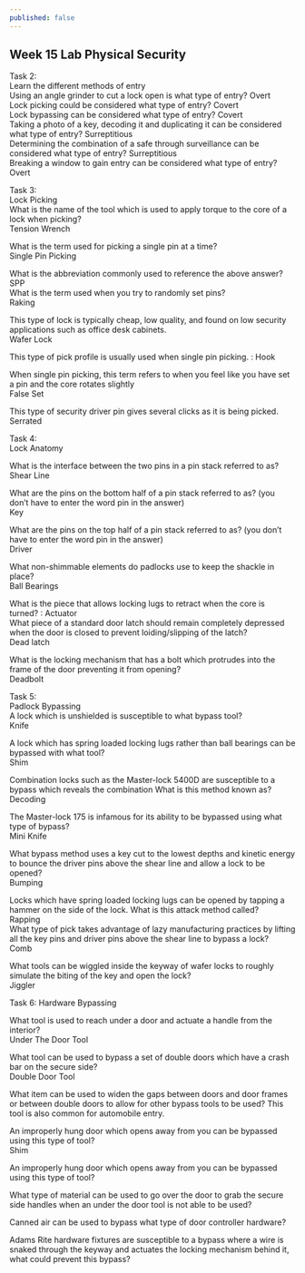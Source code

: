 ```yaml
---
published: false
---
```

## Week 15 Lab Physical Security

<p id="5f1b" class="hb hc gk hd b he qd gm hf hg qe gp hh hi qf hj hk hl qg hm hn ho qh hp hq hs dl gc" data-selectable-paragraph="">Task 2:<br />Learn the different methods of entry<br />Using an angle grinder to cut a&nbsp;<span id="rmm">l</span>ock open is what type of entry? Overt<br />Lock picking could be considered what type of entry? Covert<br />Lock bypassing can be considered what type of entry? Covert<br />Taking a photo of a key, decoding it and duplicating it can be considered what type of entry? Surreptitious<br />Determining the combination of a safe through surveillance can be considered what type of entry? Surreptitious<br />Breaking a window to gain entry can be considered what type of entry? Overt</p>
<p id="5b88" class="hb hc gk hd b he qd gm hf hg qe gp hh hi qf hj hk hl qg hm hn ho qh hp hq hs dl gc" data-selectable-paragraph="">Task 3:<br />Lock Picking<br />What is the name of the tool which is used to apply torque to the core of a lock when picking?<br />Tension Wrench</p>
<p id="98ec" class="hb hc gk hd b he qd gm hf hg qe gp hh hi qf hj hk hl qg hm hn ho qh hp hq hs dl gc" data-selectable-paragraph="">What is the term used for picking a single pin at a time?<br />Single Pin Picking</p>
<p id="2c9d" class="hb hc gk hd b he qd gm hf hg qe gp hh hi qf hj hk hl qg hm hn ho qh hp hq hs dl gc" data-selectable-paragraph="">What is the abbreviation commonly used to reference the above answer? SPP<br />What is the term used when you try to randomly set pins?<br />Raking</p>
<p id="b9d5" class="hb hc gk hd b he qd gm hf hg qe gp hh hi qf hj hk hl qg hm hn ho qh hp hq hs dl gc" data-selectable-paragraph="">This type of lock is typically cheap, low quality, and found on low security applications such as office desk cabinets.<br />Wafer Lock</p>
<p id="487f" class="hb hc gk hd b he qd gm hf hg qe gp hh hi qf hj hk hl qg hm hn ho qh hp hq hs dl gc" data-selectable-paragraph="">This type of pick profile is usually used when single pin picking. : Hook</p>
<p id="2b4c" class="hb hc gk hd b he qd gm hf hg qe gp hh hi qf hj hk hl qg hm hn ho qh hp hq hs dl gc" data-selectable-paragraph="">When single pin picking, this term refers to when you feel like you have set a pin and the core rotates slightly<br />False Set</p>
<p id="7433" class="hb hc gk hd b he qd gm hf hg qe gp hh hi qf hj hk hl qg hm hn ho qh hp hq hs dl gc" data-selectable-paragraph="">This type of security driver pin gives several clicks as it is being picked. Serrated</p>
<p id="ddba" class="hb hc gk hd b he qd gm hf hg qe gp hh hi qf hj hk hl qg hm hn ho qh hp hq hs dl gc" data-selectable-paragraph="">Task 4:<br />Lock Anatomy</p>
<p id="77e6" class="hb hc gk hd b he qd gm hf hg qe gp hh hi qf hj hk hl qg hm hn ho qh hp hq hs dl gc" data-selectable-paragraph="">What is the interface between the two pins in a pin stack referred to as? Shear Line</p>
<p id="c725" class="hb hc gk hd b he qd gm hf hg qe gp hh hi qf hj hk hl qg hm hn ho qh hp hq hs dl gc" data-selectable-paragraph="">What are the pins on the bottom half of a pin stack referred to as? (you don&rsquo;t have to enter the word pin in the answer)<br />Key</p>
<p id="dae1" class="hb hc gk hd b he qd gm hf hg qe gp hh hi qf hj hk hl qg hm hn ho qh hp hq hs dl gc" data-selectable-paragraph="">What are the pins on the top half of a pin stack referred to as? (you don&rsquo;t have to enter the word pin in the answer)<br />Driver</p>
<p id="3747" class="hb hc gk hd b he qd gm hf hg qe gp hh hi qf hj hk hl qg hm hn ho qh hp hq hs dl gc" data-selectable-paragraph="">What non-shimmable elements do padlocks use to keep the shackle in place?<br />Ball Bearings</p>
<p id="b7c8" class="hb hc gk hd b he qd gm hf hg qe gp hh hi qf hj hk hl qg hm hn ho qh hp hq hs dl gc" data-selectable-paragraph="">What is the piece that allows locking lugs to retract when the core is turned? : Actuator<br />What piece of a standard door latch should remain completely depressed when the door is closed to prevent loiding/slipping of the latch?<br />Dead latch</p>
<p id="2e8c" class="hb hc gk hd b he qd gm hf hg qe gp hh hi qf hj hk hl qg hm hn ho qh hp hq hs dl gc" data-selectable-paragraph="">What is the locking mechanism that has a bolt which protrudes into the frame of the door preventing it from opening?<br />Deadbolt</p>
<p id="1d90" class="hb hc gk hd b he qd gm hf hg qe gp hh hi qf hj hk hl qg hm hn ho qh hp hq hs dl gc" data-selectable-paragraph="">Task 5:<br />Padlock Bypassing<br />A lock which is unshielded is susceptible to what bypass tool?<br />Knife</p>
<p id="0087" class="hb hc gk hd b he qd gm hf hg qe gp hh hi qf hj hk hl qg hm hn ho qh hp hq hs dl gc" data-selectable-paragraph="">A lock which has spring loaded locking lugs rather than ball bearings can be bypassed with what tool?<br />Shim</p>
<p id="93c5" class="hb hc gk hd b he qd gm hf hg qe gp hh hi qf hj hk hl qg hm hn ho qh hp hq hs dl gc" data-selectable-paragraph="">Combination locks such as the Master-lock 5400D are susceptible to a bypass which reveals the combination What is this method known as?<br />Decoding</p>
<p id="a3b4" class="hb hc gk hd b he qd gm hf hg qe gp hh hi qf hj hk hl qg hm hn ho qh hp hq hs dl gc" data-selectable-paragraph="">The Master-lock 175 is infamous for its ability to be bypassed using what type of bypass?<br />Mini Knife</p>
<p id="5c27" class="hb hc gk hd b he qd gm hf hg qe gp hh hi qf hj hk hl qg hm hn ho qh hp hq hs dl gc" data-selectable-paragraph="">What bypass method uses a key cut to the lowest depths and kinetic energy to bounce the driver pins above the shear line and allow a lock to be opened?<br />Bumping</p>
<p id="6215" class="hb hc gk hd b he qd gm hf hg qe gp hh hi qf hj hk hl qg hm hn ho qh hp hq hs dl gc" data-selectable-paragraph="">Locks which have spring loaded locking lugs can be opened by tapping a hammer on the side of the lock. What is this attack method called?<br />Rapping<br />What type of pick takes advantage of lazy manufacturing practices by lifting all the key pins and driver pins above the shear line to bypass a lock?<br />Comb</p>
<p id="4f0e" class="hb hc gk hd b he qd gm hf hg qe gp hh hi qf hj hk hl qg hm hn ho qh hp hq hs dl gc" data-selectable-paragraph="">What tools can be wiggled inside the keyway of wafer locks to roughly simulate the biting of the key and open the lock?<br />Jiggler</p>
<p id="1db6" class="hb hc gk hd b he qd gm hf hg qe gp hh hi qf hj hk hl qg hm hn ho qh hp hq hs dl gc" data-selectable-paragraph="">Task 6: Hardware Bypassing</p>
<p id="1a96" class="hb hc gk hd b he qd gm hf hg qe gp hh hi qf hj hk hl qg hm hn ho qh hp hq hs dl gc" data-selectable-paragraph="">What tool is used to reach under a door and actuate a handle from the interior?<br />Under The Door Tool</p>
<p id="da2e" class="hb hc gk hd b he qd gm hf hg qe gp hh hi qf hj hk hl qg hm hn ho qh hp hq hs dl gc" data-selectable-paragraph="">What tool can be used to bypass a set of double doors which have a crash bar on the secure side?<br />Double Door Tool</p>
<p id="39fd" class="hb hc gk hd b he qd gm hf hg qe gp hh hi qf hj hk hl qg hm hn ho qh hp hq hs dl gc" data-selectable-paragraph="">What item can be used to widen the gaps between doors and door frames or between double doors to allow for other bypass tools to be used? This tool is also common for automobile entry.</p>
<p id="b296" class="hb hc gk hd b he qd gm hf hg qe gp hh hi qf hj hk hl qg hm hn ho qh hp hq hs dl gc" data-selectable-paragraph="">An improperly hung door which opens away from you can be bypassed using this type of tool?<br />Shim</p>
<p id="23cd" class="hb hc gk hd b he qd gm hf hg qe gp hh hi qf hj hk hl qg hm hn ho qh hp hq hs dl gc" data-selectable-paragraph="">An improperly hung door which opens away from you can be bypassed using this type of tool?</p>
<p id="833a" class="hb hc gk hd b he qd gm hf hg qe gp hh hi qf hj hk hl qg hm hn ho qh hp hq hs dl gc" data-selectable-paragraph="">What type of material can be used to go over the door to grab the secure side handles when an under the door tool is not able to be used?</p>
<p id="72a9" class="hb hc gk hd b he qd gm hf hg qe gp hh hi qf hj hk hl qg hm hn ho qh hp hq hs dl gc" data-selectable-paragraph="">Canned air can be used to bypass what type of door controller hardware?</p>
<p id="e746" class="hb hc gk hd b he qd gm hf hg qe gp hh hi qf hj hk hl qg hm hn ho qh hp hq hs dl gc" data-selectable-paragraph="">Adams Rite hardware fixtures are susceptible to a bypass where a wire is snaked through the keyway and actuates the locking mechanism behind it, what could prevent this bypass?</p>